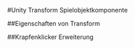 #Unity Transform Spielobjektkomponente

##Eigenschaften von Transform


##Krapfenklicker Erweiterung